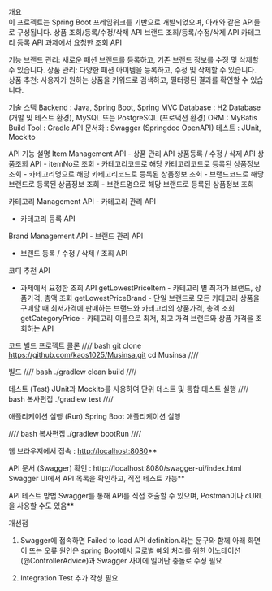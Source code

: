 개요  
  이 프로젝트는 Spring Boot 프레임워크를 기반으로 개발되었으며, 아래와 같은 API들로 구성됩니다.
    상품 조회/등록/수정/삭제 API
    브랜드 조회/등록/수정/삭제 API
    카테고리 등록 API
    과제에서 요청한 조회 API

기능
  브랜드 관리: 새로운 패션 브랜드를 등록하고, 기존 브랜드 정보를 수정 및 삭제할 수 있습니다.
  상품 관리: 다양한 패션 아이템을 등록하고, 수정 및 삭제할 수 있습니다.
  상품 추천: 사용자가 원하는 상품을 키워드로 검색하고, 필터링된 결과를 확인할 수 있습니다.

기술 스택
Backend	: Java, Spring Boot, Spring MVC
Database :	H2 Database (개발 및 테스트 환경), MySQL 또는 PostgreSQL (프로덕션 환경)
ORM	: MyBatis
Build Tool : Gradle
API 문서화 : Swagger (Springdoc OpenAPI)
테스트 : JUnit, Mockito

API 기능 설명
Item Management API - 상품 관리 API
  상품등록 / 수정 / 삭제 API
  상품조회 API
    - itemNo로 조회
    - 카테고리코드로 해당 카테고리코드로 등록된 상품정보 조회
    - 카테고리명으로 해당 카테고리코드로 등록된 상품정보 조회
    - 브랜드코드로 해당 브랜드로 등록된 상품정보 조회
    - 브랜드명으로 해당 브랜드로 등록된 상품정보 조회


카테고리 Management API - 카테고리 관리 API
  - 카테고리 등록 API
  
Brand Management API - 브랜드 관리 API
  - 브랜드 등록 / 수정 / 삭제 / 조회 API

코디 추천 API
  - 과제에서 요청한 조회 API 
  getLowestPriceItem - 카테고리 별 최저가 브랜드, 상품가격, 총액 조회
  getLowestPriceBrand - 단일 브랜드로 모든 카테고리 상품을 구매할 때 최저가격에 판매하는 브랜드와 카테고리의 상품가격, 총액 조회
  getCategoryPrice - 카테고리 이름으로 최저, 최고 가격 브랜드와 상품 가격을 조회하는 API


코드 빌드
프로젝트 클론 
////
bash
git clone https://github.com/kaos1025/Musinsa.git
cd Musinsa
////

빌드
////
bash
./gradlew clean build
////

테스트 (Test)
JUnit과 Mockito를 사용하여 단위 테스트 및 통합 테스트 실행
////
bash
복사편집
./gradlew test
////


애플리케이션 실행 (Run)
Spring Boot 애플리케이션 실행

////
bash
복사편집
./gradlew bootRun
////


웹 브라우저에서 접속 : [http://localhost:8080](http://localhost:8080/)**

API 문서 (Swagger) 확인 : http://localhost:8080/swagger-ui/index.html
Swagger UI에서 API 목록을 확인하고, 직접 테스트 가능**

API 테스트 방법
Swagger를 통해 API를 직접 호출할 수 있으며, Postman이나 cURL을 사용할 수도 있음**


개선점 
1) Swagger에 접속하면 Failed to load API definition.라는 문구와 함께 아래 화면이 뜨는 오류
원인은 spring Boot에서 글로벌 예외 처리를 위한 어노테이션(@ControllerAdvice)과 Swagger 사이에 일어난 충돌로 수정 필요

2) Integration Test 추가 작성 필요 





